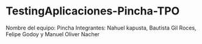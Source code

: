 # TestingAplicaciones-Pincha-TPO
Nombre del equipo: Pincha
Integrantes: Nahuel kapusta, Bautista Gil Roces, Felipe Godoy y Manuel Oliver Nacher
